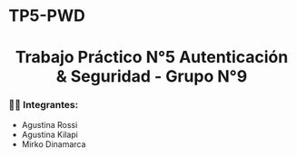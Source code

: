 # TP5-PWD

<h1 align="center">Trabajo Práctico N°5 Autenticación &amp; Seguridad - Grupo N°9</h1>

<h3> 👨‍💻 Integrantes:</h3>

<ul>
  <li>Agustina Rossi</li>
  <li>Agustina Kilapi</li>
  <li>Mirko Dinamarca</li>
</ul>

